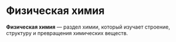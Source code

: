 # Физическая химия

**Физическая химия** — раздел химии, который изучает строение, структуру и превращения химических веществ.

